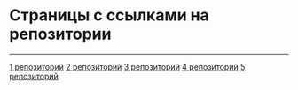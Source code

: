 <!DOCTYPE html>
<html>
<head>
<meta name="viewport" content="width=device-width, initial-scale=1">
</head>
<body>

<h1>Страницы с ссылками на репозитории</h1>
<hr>
<a href="https://github.com/NatashaMamatkulova/tothemoon">1 репозиторий</a>
<a href="https://github.com/NatashaMamatkulova/watch_store">2 репозиторий</a>
<a href="https://github.com/NatashaMamatkulova/sa">3 репозиторий</a>
<a href="https://github.com/NatashaMamatkulova/game">4 репозиторий</a>
<a href="https://github.com/NatashaMamatkulova/l789">5 репозиторий</a>
</body>
</html>

